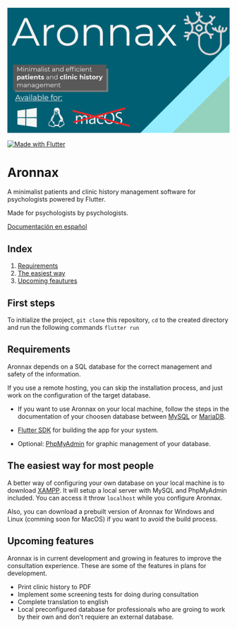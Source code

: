![Cover](/docs/img/Cover_EN.png)

<p><a href="https://flutter.dev" target="_blank"><img alt="Made with Flutter" src="https://img.shields.io/badge/Made%20with-Flutter-blue"></a></p>

# Aronnax
A minimalist patients and clinic history management software for psychologists powered by Flutter.

Made for psychologists by psychologists.

[Documentación en español](/docs/README-es.md)

## Index
1. [Requirements](#requirements)
2. [The easiest way](#the-easiest-way-for-most-people)
3. [Upcoming feautures](#upcoming-features)

## First steps

To initialize the project, ``git clone`` this repository, ``cd`` to the created directory and run the following commands ``flutter run``

## Requirements

Aronnax depends on a SQL database for the correct management and safety of the information.

If you use a remote hosting, you can skip the installation process, and just work on the configuration of the target database. 

- If you want to use Aronnax on your local machine, follow the steps in the documentation of your choosen database between  <a href="https://dev.mysql.com/doc/mysql-getting-started/en/" target="_blank">MySQL</a> or <a href="https://mariadb.com/kb/en/installing-mariadb-msi-packages-on-windows/" target="_blank">MariaDB</a>.

- [Flutter SDK](https://docs.flutter.dev/get-started/install) for building the app for your system.


- Optional: [PhpMyAdmin](https://docs.phpmyadmin.net/en/latest/setup.html) for graphic management of your database.

## The easiest way for most people

A better way of configuring your own database on your local machine is to download  <a href="https://www.apachefriends.org/download.html" target="_blank">XAMPP</a>. It will setup a local server with MySQL and PhpMyAdmin included. You can access it throw ``localhost`` while you configure Aronnax.

Also, you can download a prebuilt version of Aronnax for Windows and Linux (comming soon for MacOS) if you want to avoid the build process.

## Upcoming features

Aronnax is in current development and growing in features to improve the consultation experience. These are some of the features in plans for development.

- Print clinic history to PDF
- Implement some screening tests for doing during consultation
- Complete translation to english
- Local preconfigured database for professionals who are groing to work by their own and don't requiere an external database.